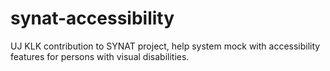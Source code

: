 synat-accessibility
===================

UJ KLK contribution to SYNAT project, help system mock with accessibility features for persons with visual disabilities. 
